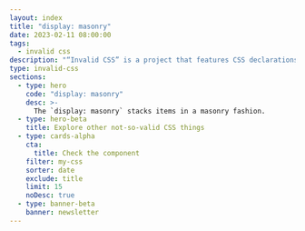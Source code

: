 ```yaml
---
layout: index
title: "display: masonry"
date: 2023-02-11 08:00:00
tags:
  - invalid css
description: "“Invalid CSS” is a project that features CSS declarations that are not valid and non-existing. For example, display: masonry."
type: invalid-css
sections:
  - type: hero
    code: "display: masonry"
    desc: >-
      The `display: masonry` stacks items in a masonry fashion.
  - type: hero-beta
    title: Explore other not-so-valid CSS things
  - type: cards-alpha
    cta:
      title: Check the component
    filter: my-css
    sorter: date
    exclude: title
    limit: 15
    noDesc: true
  - type: banner-beta
    banner: newsletter
---
```

